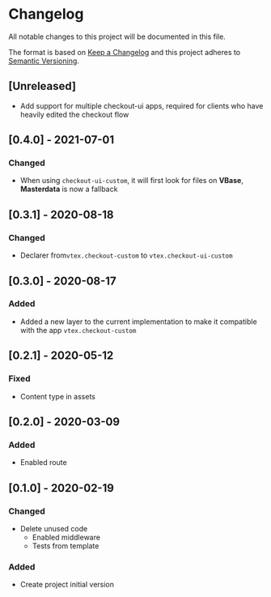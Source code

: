 # Changelog

All notable changes to this project will be documented in this file.

The format is based on [Keep a Changelog](http://keepachangelog.com/en/1.0.0/)
and this project adheres to [Semantic Versioning](http://semver.org/spec/v2.0.0.html).

## [Unreleased]
- Add support for multiple checkout-ui apps, required for clients who have heavily edited the checkout flow
## [0.4.0] - 2021-07-01

### Changed
- When using `checkout-ui-custom`, it will first look for files on **VBase**, **Masterdata** is now a fallback
## [0.3.1] - 2020-08-18

### Changed
- Declarer from`vtex.checkout-custom` to `vtex.checkout-ui-custom`

## [0.3.0] - 2020-08-17

### Added
- Added a new layer to the current implementation to make it compatible with the app `vtex.checkout-custom`

## [0.2.1] - 2020-05-12
### Fixed
- Content type in assets

## [0.2.0] - 2020-03-09
### Added
- Enabled route

## [0.1.0] - 2020-02-19
### Changed
- Delete unused code
  - Enabled middleware
  - Tests from template

### Added
- Create project initial version
